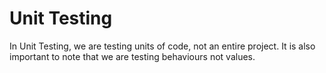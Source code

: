 # Unit Testing

In Unit Testing, we are testing units of code, not an entire project.
It is also important to note that we are testing behaviours not values.
